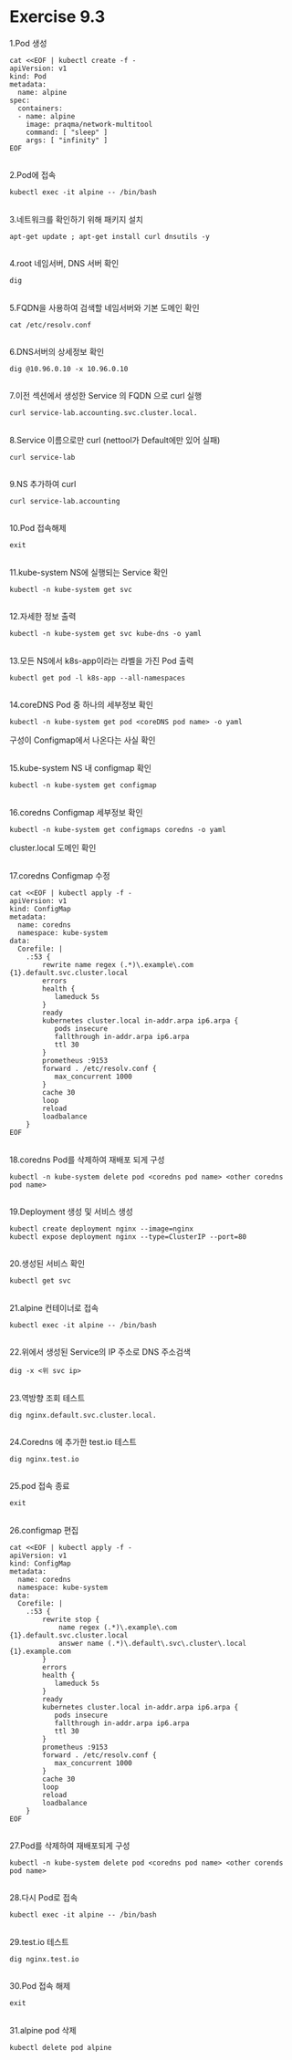 # Exercise 9.3


1.Pod 생성
```
cat <<EOF | kubectl create -f -
apiVersion: v1
kind: Pod
metadata:
  name: alpine
spec:
  containers:
  - name: alpine
    image: praqma/network-multitool
    command: [ "sleep" ]
    args: [ "infinity" ]
EOF
```

##

2.Pod에 접속
```
kubectl exec -it alpine -- /bin/bash
```

##

3.네트워크를 확인하기 위해 패키지 설치
```
apt-get update ; apt-get install curl dnsutils -y
```

##

4.root 네임서버, DNS 서버 확인
```
dig
```

##

5.FQDN을 사용하여 검색할 네임서버와 기본 도메인 확인
```
cat /etc/resolv.conf
```

##

6.DNS서버의 상세정보 확인
```
dig @10.96.0.10 -x 10.96.0.10
```

##

7.이전 섹션에서 생성한 Service 의 FQDN 으로 curl 실행
```
curl service-lab.accounting.svc.cluster.local.
```

##

8.Service 이름으로만 curl (nettool가 Default에만 있어 실패)
```
curl service-lab
```

##

9.NS 추가하여 curl
```
curl service-lab.accounting
```

##

10.Pod 접속해제
```
exit
```

##

11.kube-system NS에 실행되는 Service 확인
```
kubectl -n kube-system get svc
```

##

12.자세한 정보 출력
```
kubectl -n kube-system get svc kube-dns -o yaml
```

##

13.모든 NS에서 k8s-app이라는 라벨을 가진 Pod 출력
```
kubectl get pod -l k8s-app --all-namespaces
```

##

14.coreDNS Pod 중 하나의 세부정보 확인
```
kubectl -n kube-system get pod <coreDNS pod name> -o yaml
```
구성이 Configmap에서 나온다는 사실 확인

##

15.kube-system NS 내 configmap 확인
```
kubectl -n kube-system get configmap
```

##

16.coredns Configmap 세부정보 확인
```
kubectl -n kube-system get configmaps coredns -o yaml
```

cluster.local 도메인 확인

##

17.coredns Configmap 수정
```
cat <<EOF | kubectl apply -f -
apiVersion: v1
kind: ConfigMap
metadata:
  name: coredns
  namespace: kube-system
data:
  Corefile: |
    .:53 {
        rewrite name regex (.*)\.example\.com {1}.default.svc.cluster.local
        errors
        health {
           lameduck 5s
        }
        ready
        kubernetes cluster.local in-addr.arpa ip6.arpa {
           pods insecure
           fallthrough in-addr.arpa ip6.arpa
           ttl 30
        }
        prometheus :9153
        forward . /etc/resolv.conf {
           max_concurrent 1000
        }
        cache 30
        loop
        reload
        loadbalance
    }
EOF
```

##

18.coredns Pod를 삭제하여 재배포 되게 구성
```
kubectl -n kube-system delete pod <coredns pod name> <other coredns pod name>
```

##

19.Deployment 생성 및 서비스 생성
```
kubectl create deployment nginx --image=nginx
kubectl expose deployment nginx --type=ClusterIP --port=80
```

##

20.생성된 서비스 확인
```
kubectl get svc
```

##

21.alpine 컨테이너로 접속
```
kubectl exec -it alpine -- /bin/bash
```

##

22.위에서 생성된 Service의 IP 주소로 DNS 주소검색
```
dig -x <위 svc ip>
```

##

23.역방향 조회 테스트
```
dig nginx.default.svc.cluster.local.
```

##

24.Coredns 에 추가한 test.io 테스트
```
dig nginx.test.io
```

##

25.pod 접속 종료
```
exit
```

##

26.configmap 편집
```
cat <<EOF | kubectl apply -f -
apiVersion: v1
kind: ConfigMap
metadata:
  name: coredns
  namespace: kube-system
data:
  Corefile: |
    .:53 {
        rewrite stop {
            name regex (.*)\.example\.com {1}.default.svc.cluster.local
            answer name (.*)\.default\.svc\.cluster\.local {1}.example.com
        }
        errors
        health {
           lameduck 5s
        }
        ready
        kubernetes cluster.local in-addr.arpa ip6.arpa {
           pods insecure
           fallthrough in-addr.arpa ip6.arpa
           ttl 30
        }
        prometheus :9153
        forward . /etc/resolv.conf {
           max_concurrent 1000
        }
        cache 30
        loop
        reload
        loadbalance
    }
EOF
```

##

27.Pod를 삭제하여 재배포되게 구성
```
kubectl -n kube-system delete pod <coredns pod name> <other corends pod name>
```

##

28.다시 Pod로 접속
```
kubectl exec -it alpine -- /bin/bash
```

##

29.test.io 테스트
```
dig nginx.test.io
```

##

30.Pod 접속 해제
```
exit
```

##

31.alpine pod 삭제
```
kubectl delete pod alpine
```

